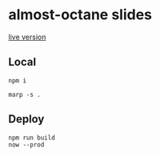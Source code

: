 # almost-octane slides

[live version](https://almost-octane.ghedamat.now.sh)

## Local

```
npm i

marp -s .
```

## Deploy

```
npm run build
now --prod
```
